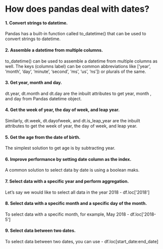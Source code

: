 # How does pandas deal with dates? 
#### 1. Convert strings to datetime.<br/>
Pandas has a built-in function called to_datetime() that can be used to convert strings to datetime.
#### 2. Assemble a datetime from multiple columns.<br/>
to_datetime() can be used to assemble a datetime from multiple columns as well. The keys (columns label) can be common abbreviations like [‘year’, ‘month’, ‘day’, ‘minute’, ‘second’, ‘ms’, ‘us’, ‘ns’]) or plurals of the same.
#### 3. Get year, month and day.<br/>
dt.year, dt.month and dt.day are the inbuilt attributes to get year, month , and day from Pandas datetime object.
#### 4. Get the week of year, the day of week, and leap year.<br/>
Similarly, dt.week, dt.dayofweek, and dt.is_leap_year are the inbuilt attributes to get the week of year, the day of week, and leap year.
#### 5. Get the age from the date of birth.<br/>
The simplest solution to get age is by subtracting year.
#### 6. Improve performance by setting date column as the index.<br/>
A common solution to select data by date is using a boolean maks.
#### 7. Select data with a specific year and perform aggregation.<br/>
Let’s say we would like to select all data in the year 2018 - df.loc['2018']
#### 8. Select data with a specific month and a specific day of the month.<br/>
To select data with a specific month, for example, May 2018 - df.loc['2018-5']
#### 9. Select data between two dates.<br/>
To select data between two dates, you can use - df.loc[start_date:end_date]
